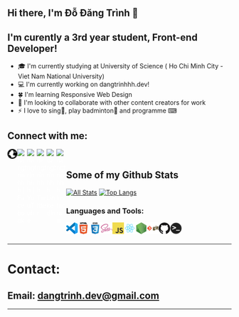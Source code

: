 ## Hi there, I'm Đỗ Đăng Trình 👋

## I'm curently a 3rd year student, Front-end Developer! 
- 🎓 I'm currently studying at University of Science ( Ho Chi Minh City - Viet Nam National University)
- 💻 I'm currently working on dangtrinhhh.dev!
- 🍀 I'm learning Responsive Web Design
- 💼 I'm looking to collaborate with other content creators for work
- ️️⚡  I love to sing🎤, play badminton️🏸 and programme ⌨

## Connect with me:

<a target="_blank" href="https://g1game.ga"><img align="left" style="color: white;" alt="dangtrinhhh.dev.com" width="22px" src="https://raw.githubusercontent.com/iconic/open-iconic/master/svg/globe.svg" /></a>

<a target="_blank" href="https://facebook.com/dangtrinhhh"><img align="left" style="color: white;" alt="dangtrinhhh | Facebook" width="22px" src="https://cdn.jsdelivr.net/npm/simple-icons@v3/icons/facebook.svg" /></a>

<a target="_blank" href="https://youtube.com/"><img align="left" style="color: white;" alt="dangtrinhhh | YouTube" width="22px" src="https://cdn.jsdelivr.net/npm/simple-icons@v3/icons/youtube.svg" /></a>

<a target="_blank" href="https://twitter.com/dangtrinhhh"><img align="left" style="color: white;" alt="dangtrinhhh | Twitter" width="22px" src="https://cdn.jsdelivr.net/npm/simple-icons@v3/icons/twitter.svg" /></a>

<a target="_blank" href="https://www.linkedin.com/in/%C4%91%C4%83ng-tr%C3%ACnh-670935218/"><img align="left" style="color: white;" alt="dangtrinhhh | LinkedIn" width="22px" src="https://cdn.jsdelivr.net/npm/simple-icons@v3/icons/linkedin.svg" /></a>

<a target="_blank" href="https://instagram.com/dangtrinhhh"><img align="left" style="color: white;" alt="dangtrinhhh | Instagram" width="22px" src="https://cdn.jsdelivr.net/npm/simple-icons@v3/icons/instagram.svg" /></a>

<br />

## Some of my Github Stats
[![All Stats](https://github-readme-stats-axpwmfcg3.vercel.app/api?username=tkssharma&show_icons=true&include_all_commits=true&count_private=true&hide=contribs)](https://github.com/dangtrinhhh)
[![Top Langs](https://github-readme-stats-axpwmfcg3.vercel.app/api/top-langs/?username=tkssharma&layout=compact)](https://github.com/dangtrinhhh)


### Languages and Tools:

<img align="left" alt="Visual Studio Code" width="26px" src="https://raw.githubusercontent.com/github/explore/80688e429a7d4ef2fca1e82350fe8e3517d3494d/topics/visual-studio-code/visual-studio-code.png" />

<img align="left" alt="HTML5" width="26px" src="https://raw.githubusercontent.com/github/explore/80688e429a7d4ef2fca1e82350fe8e3517d3494d/topics/html/html.png" />

<img align="left" alt="CSS3" width="26px" src="https://raw.githubusercontent.com/github/explore/80688e429a7d4ef2fca1e82350fe8e3517d3494d/topics/css/css.png" />

<img align="left" alt="Sass" width="26px" src="https://raw.githubusercontent.com/github/explore/80688e429a7d4ef2fca1e82350fe8e3517d3494d/topics/sass/sass.png" />

<img align="left" alt="JavaScript" width="26px" src="https://raw.githubusercontent.com/github/explore/80688e429a7d4ef2fca1e82350fe8e3517d3494d/topics/javascript/javascript.png" />

<img align="left" alt="React" width="26px" src="https://raw.githubusercontent.com/github/explore/80688e429a7d4ef2fca1e82350fe8e3517d3494d/topics/react/react.png" />

<img align="left" alt="Node.js" width="26px" src="https://raw.githubusercontent.com/github/explore/80688e429a7d4ef2fca1e82350fe8e3517d3494d/topics/nodejs/nodejs.png" />

<img align="left" alt="Git" width="26px" src="https://raw.githubusercontent.com/github/explore/80688e429a7d4ef2fca1e82350fe8e3517d3494d/topics/git/git.png" />

<img align="left" alt="GitHub" width="26px" src="https://raw.githubusercontent.com/github/explore/78df643247d429f6cc873026c0622819ad797942/topics/github/github.png" />

<img align="left" alt="Terminal" width="26px" src="https://raw.githubusercontent.com/github/explore/80688e429a7d4ef2fca1e82350fe8e3517d3494d/topics/terminal/terminal.png" />


<br />
<br />

---

# Contact: 
##  Email: dangtrinh.dev@gmail.com

---
